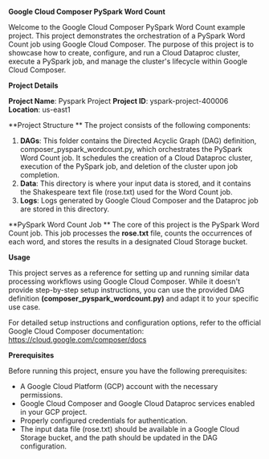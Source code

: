 **Google Cloud Composer PySpark Word Count**

Welcome to the Google Cloud Composer PySpark Word Count example project. This project demonstrates the orchestration of a PySpark Word Count job using Google Cloud Composer. The purpose of this project is to showcase how to create, configure, and run a Cloud Dataproc cluster, execute a PySpark job, and manage the cluster's lifecycle within Google Cloud Composer.

**Project Details**

**Project Name**: Pyspark Project
**Project ID**: yspark-project-400006
**Location**: us-east1

**Project Structure
**
The project consists of the following components:

1. **DAGs**: This folder contains the Directed Acyclic Graph (DAG) definition, composer_pyspark_wordcount.py, which orchestrates the PySpark Word Count job. It schedules the creation of a Cloud Dataproc cluster, execution of the PySpark job, and deletion of the cluster upon job completion.
2. **Data**: This directory is where your input data is stored, and it contains the Shakespeare text file (rose.txt) used for the Word Count job.
3. **Logs**: Logs generated by Google Cloud Composer and the Dataproc job are stored in this directory.

**PySpark Word Count Job
**
The core of this project is the PySpark Word Count job. This job processes the **rose.txt** file, counts the occurrences of each word, and stores the results in a designated Cloud Storage bucket.

**Usage**

This project serves as a reference for setting up and running similar data processing workflows using Google Cloud Composer. While it doesn't provide step-by-step setup instructions, you can use the provided DAG definition **(composer_pyspark_wordcount.py)** and adapt it to your specific use case.

For detailed setup instructions and configuration options, refer to the official Google Cloud Composer documentation: https://cloud.google.com/composer/docs

**Prerequisites**

Before running this project, ensure you have the following prerequisites:

* A Google Cloud Platform (GCP) account with the necessary permissions.
* Google Cloud Composer and Google Cloud Dataproc services enabled in your GCP project.
* Properly configured credentials for authentication.
* The input data file (rose.txt) should be available in a Google Cloud Storage bucket, and the path should be updated in the DAG configuration.
